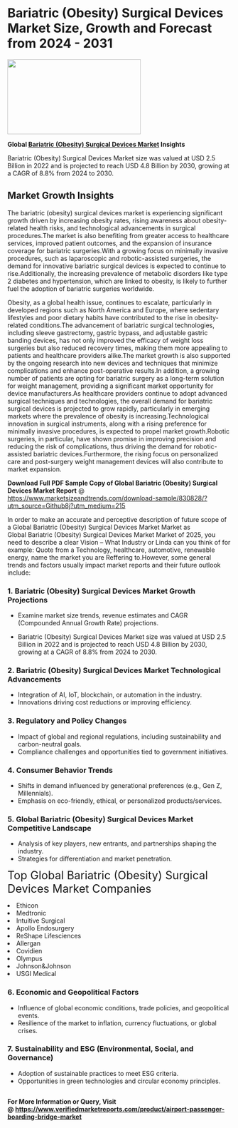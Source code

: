 <H1>Bariatric (Obesity) Surgical Devices Market Size, Growth and Forecast from 2024 - 2031</H1><img class="aligncenter size-medium wp-image-584254" src="https://thirdeyenews.in/wp-content/uploads/2024/09/Global-Market-Research-300x168.jpeg" alt="" width="300" height="168" /><p><strong>Global&nbsp;<a href="https://www.marketsizeandtrends.com/download-sample/830828/?utm_source=Github8j?utm_medium=215">Bariatric (Obesity) Surgical Devices Market</a> Insights</strong></p><p>Bariatric (Obesity) Surgical Devices Market size was valued at USD 2.5 Billion in 2022 and is projected to reach USD 4.8 Billion by 2030, growing at a CAGR of 8.8% from 2024 to 2030.</p><p><h2>Market Growth Insights</h2> <p>The bariatric (obesity) surgical devices market is experiencing significant growth driven by increasing obesity rates, rising awareness about obesity-related health risks, and technological advancements in surgical procedures.The market is also benefiting from greater access to healthcare services, improved patient outcomes, and the expansion of insurance coverage for bariatric surgeries.With a growing focus on minimally invasive procedures, such as laparoscopic and robotic-assisted surgeries, the demand for innovative bariatric surgical devices is expected to continue to rise.Additionally, the increasing prevalence of metabolic disorders like type 2 diabetes and hypertension, which are linked to obesity, is likely to further fuel the adoption of bariatric surgeries worldwide.</p> <p>Obesity, as a global health issue, continues to escalate, particularly in developed regions such as North America and Europe, where sedentary lifestyles and poor dietary habits have contributed to the rise in obesity-related conditions.The advancement of bariatric surgical technologies, including sleeve gastrectomy, gastric bypass, and adjustable gastric banding devices, has not only improved the efficacy of weight loss surgeries but also reduced recovery times, making them more appealing to patients and healthcare providers alike.The market growth is also supported by the ongoing research into new devices and techniques that minimize complications and enhance post-operative results.In addition, a growing number of patients are opting for bariatric surgery as a long-term solution for weight management, providing a significant market opportunity for device manufacturers.As healthcare providers continue to adopt advanced surgical techniques and technologies, the overall demand for bariatric surgical devices is projected to grow rapidly, particularly in emerging markets where the prevalence of obesity is increasing.Technological innovation in surgical instruments, along with a rising preference for minimally invasive procedures, is expected to propel market growth.Robotic surgeries, in particular, have shown promise in improving precision and reducing the risk of complications, thus driving the demand for robotic-assisted bariatric devices.Furthermore, the rising focus on personalized care and post-surgery weight management devices will also contribute to market expansion.</p><p><span class=""><strong>Download Full PDF Sample Copy of Global Bariatric (Obesity) Surgical Devices Market Report</strong> @ <a href="https://www.marketsizeandtrends.com/download-sample/830828/?utm_source=Github8j?utm_medium=215" target="_blank">https://www.marketsizeandtrends.com/download-sample/830828/?utm_source=Github8j?utm_medium=215</a></span></p><p>In order to make an accurate and perceptive description of future scope of a Global&nbsp;Bariatric (Obesity) Surgical Devices Market Market as Global&nbsp;Bariatric (Obesity) Surgical Devices Market Market of 2025, you need to describe a clear Vision &ndash; What Industry or Linda can you think of for example: Quote from a Technology, healthcare, automotive, renewable energy, name the market you are Reffering to.However, some general trends and factors usually impact market reports and their future outlook include:</p><h3>1.&nbsp;<strong>Bariatric (Obesity) Surgical Devices Market Growth Projections</strong></h3><ul><li>Examine market size trends, revenue estimates and CAGR (Compounded Annual Growth Rate) projections.</li><li><p>Bariatric (Obesity) Surgical Devices Market size was valued at USD 2.5 Billion in 2022 and is projected to reach USD 4.8 Billion by 2030, growing at a CAGR of 8.8% from 2024 to 2030.</p></li></ul><h3>2.&nbsp;<strong>Bariatric (Obesity) Surgical Devices Market Technological Advancements</strong></h3><ul><li>Integration of AI, IoT, blockchain, or automation in the industry.</li><li>Innovations driving cost reductions or improving efficiency.</li></ul><h3>3.&nbsp;<strong>Regulatory and Policy Changes</strong></h3><ul><li>Impact of global and regional regulations, including sustainability and carbon-neutral goals.</li><li>Compliance challenges and opportunities tied to government initiatives.</li></ul><h3>4.&nbsp;<strong>Consumer Behavior Trends</strong></h3><ul><li>Shifts in demand influenced by generational preferences (e.g., Gen Z, Millennials).</li><li>Emphasis on eco-friendly, ethical, or personalized products/services.</li></ul><h3>5.&nbsp;<strong>Global Bariatric (Obesity) Surgical Devices Market Competitive Landscape</strong></h3><ul><li>Analysis of key players, new entrants, and partnerships shaping the industry.</li><li>Strategies for differentiation and market penetration.</li></ul><p data-pm-slice="1 1 []"><span style="color: inherit; font-family: inherit; font-size: 25px;">Top Global Bariatric (Obesity) Surgical Devices Market Companies</span></p><div class="" data-test-id=""><p><li>Ethicon</li><li> Medtronic</li><li> Intuitive Surgical</li><li> Apollo Endosurgery</li><li> ReShape Lifesciences</li><li> Allergan</li><li> Covidien</li><li> Olympus</li><li> Johnson&Johnson</li><li> USGI Medical</li></p></div><h3>6.&nbsp;<strong>Economic and Geopolitical Factors</strong></h3><ul><li>Influence of global economic conditions, trade policies, and geopolitical events.</li><li>Resilience of the market to inflation, currency fluctuations, or global crises.</li></ul><h3>7.&nbsp;<strong>Sustainability and ESG (Environmental, Social, and Governance)</strong></h3><ul><li>Adoption of sustainable practices to meet ESG criteria.</li><li>Opportunities in green technologies and circular economy principles.</li></ul><h2><strong style="font-size: 14px;">For More Information or Query, Visit @&nbsp;</strong><a style="background-color: #ffffff; font-size: 14px;" href="https://www.marketsizeandtrends.com/report/bariatric-obesity-surgical-devices-market/" target="_blank">https://www.verifiedmarketreports.com/product/airport-passenger-boarding-bridge-market</a></h2>